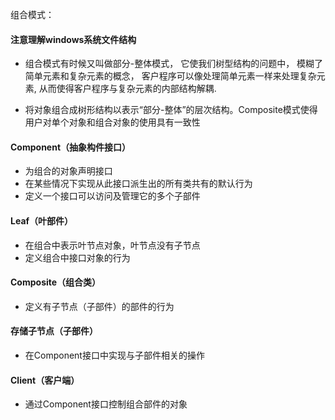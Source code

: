 组合模式：

#### 注意理解windows系统文件结构

- 组合模式有时候又叫做部分-整体模式，
它使我们树型结构的问题中，
模糊了简单元素和复杂元素的概念，
客户程序可以像处理简单元素一样来处理复杂元素,
从而使得客户程序与复杂元素的内部结构解耦.

- 将对象组合成树形结构以表示“部分-整体”的层次结构。Composite模式使得用户对单个对象和组合对象的使用具有一致性


#### Component（抽象构件接口）
- 为组合的对象声明接口
- 在某些情况下实现从此接口派生出的所有类共有的默认行为
- 定义一个接口可以访问及管理它的多个子部件
#### Leaf（叶部件）
- 在组合中表示叶节点对象，叶节点没有子节点
- 定义组合中接口对象的行为
#### Composite（组合类）
- 定义有子节点（子部件）的部件的行为
#### 存储子节点（子部件）
- 在Component接口中实现与子部件相关的操作
#### Client（客户端）
- 通过Component接口控制组合部件的对象
